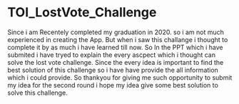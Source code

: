 # TOI_LostVote_Challenge
Since i am Recentely completed my graduation in 2020. so i am not much experienced in creating the App.
But when i saw this challange i thought to complete it by as much i have learned till now.
So In the PPT which i have submited i have tryed to explain the every ascpect which i thought can solve the lost vote challenge.
Since the every idea is important to find the best solution of this challenge so i have have provide the all information which i could provide.
So thankyou for giving me such opportunity to submit my idea for the second round i hope my idea give some best solution to solve this challenge.
